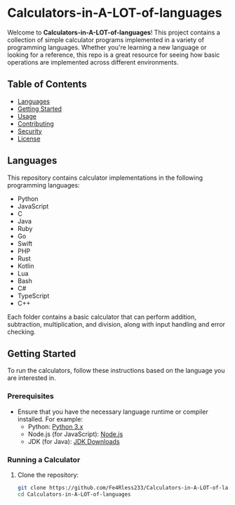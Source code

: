 # Calculators-in-A-LOT-of-languages

Welcome to **Calculators-in-A-LOT-of-languages**! This project contains a collection of simple calculator programs implemented in a variety of programming languages. Whether you're learning a new language or looking for a reference, this repo is a great resource for seeing how basic operations are implemented across different environments.

## Table of Contents

- [Languages](#languages)
- [Getting Started](#getting-started)
- [Usage](#usage)
- [Contributing](#contributing)
- [Security](SECURITY.md)
- [License](#license)

## Languages

This repository contains calculator implementations in the following programming languages:

- Python
- JavaScript
- C
- Java
- Ruby
- Go
- Swift
- PHP
- Rust
- Kotlin
- Lua
- Bash
- C#
- TypeScript
- C++

Each folder contains a basic calculator that can perform addition, subtraction, multiplication, and division, along with input handling and error checking.

## Getting Started

To run the calculators, follow these instructions based on the language you are interested in.

### Prerequisites

- Ensure that you have the necessary language runtime or compiler installed. For example:
  - Python: [Python 3.x](https://www.python.org/downloads/)
  - Node.js (for JavaScript): [Node.js](https://nodejs.org/)
  - JDK (for Java): [JDK Downloads](https://www.oracle.com/java/technologies/javase-jdk11-downloads.html)

### Running a Calculator

1. Clone the repository:
   ```bash
   git clone https://github.com/Fe4Rless233/Calculators-in-A-LOT-of-languages.git
   cd Calculators-in-A-LOT-of-languages
